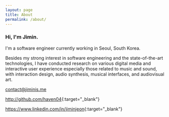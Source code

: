 ```yaml
---
layout: page
title: About
permalink: /about/
---
```


<div class='contact' markdown='1'>
<h3 class="contact-title">Hi, I'm Jimin.</h3>

I'm a software engineer currently working in Seoul, South Korea.

Besides my strong interest in software engineering and the state-of-the-art technologies, I have conducted research on various digital media and interactive user experience especially those related to music and sound, with interaction design, audio synthesis, musical interfaces, and audiovisual art.

[<i class="fa fa-envelope-o"></i><span class="contact-addr">contact@jiminis.me</span>](mailto:contact@jiminis.me)

[<i class="fa fa-github"></i><span class="contact-addr">http://github.com/haven04</span>](http://github.com/haven04){:target="_blank"}

[<i class="fa fa-linkedin-square"></i><span class="contact-addr">https://www.linkedin.com/in/jiminjeon</span>](https://www.linkedin.com/in/jiminjeon){:target="_blank"}

</div>


